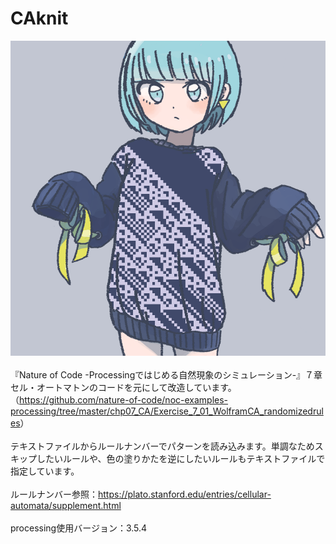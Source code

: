 # CAknit
<img src = "https://github.com/yuyurigi/CAknit/blob/master/200513_045929_rule225.png"><br>
<br>
『Nature of Code -Processingではじめる自然現象のシミュレーション-』７章セル・オートマトンのコードを元にして改造しています。
（<a href = "https://github.com/nature-of-code/noc-examples-processing/tree/master/chp07_CA/Exercise_7_01_WolframCA_randomizedrules">https://github.com/nature-of-code/noc-examples-processing/tree/master/chp07_CA/Exercise_7_01_WolframCA_randomizedrules<a>）<br>
  <br>
  テキストファイルからルールナンバーでパターンを読み込みます。単調なためスキップしたいルールや、色の塗りかたを逆にしたいルールもテキストファイルで指定しています。<br>
  <br>
  ルールナンバー参照：https://plato.stanford.edu/entries/cellular-automata/supplement.html<br>
  <br>
processing使用バージョン：3.5.4
